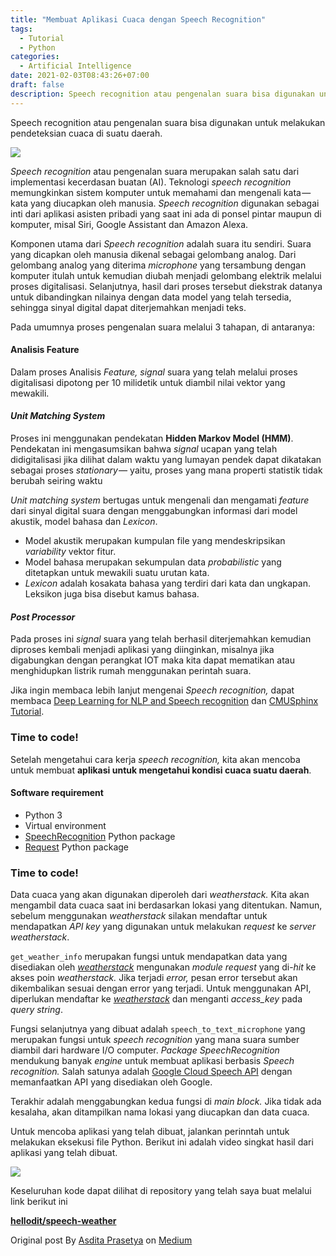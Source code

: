 ```yaml
---
title: "Membuat Aplikasi Cuaca dengan Speech Recognition"
tags:
  - Tutorial
  - Python
categories: 
  - Artificial Intelligence
date: 2021-02-03T08:43:26+07:00
draft: false
description: Speech recognition atau pengenalan suara bisa digunakan untuk melakukan pendeteksian cuaca di suatu daerah.
---
```


Speech recognition atau pengenalan suara bisa digunakan untuk melakukan pendeteksian cuaca di suatu daerah.

![](https://cdn-images-1.medium.com/max/800/1*YjuBZlFPBWC9A1gR6O2CXA.jpeg)

_Speech recognition_ atau pengenalan suara merupakan salah satu dari implementasi kecerdasan buatan (AI). Teknologi _speech recognition_ memungkinkan sistem komputer untuk memahami dan mengenali kata — kata yang diucapkan oleh manusia. _Speech recognition_ digunakan sebagai inti dari aplikasi asisten pribadi yang saat ini ada di ponsel pintar maupun di komputer, misal Siri, Google Assistant dan Amazon Alexa.

Komponen utama dari _Speech recognition_ adalah suara itu sendiri. Suara yang dicapkan oleh manusia dikenal sebagai gelombang analog. Dari gelombang analog yang diterima _microphone_ yang tersambung dengan komputer itulah untuk kemudian diubah menjadi gelombang elektrik melalui proses digitalisasi. Selanjutnya, hasil dari proses tersebut diekstrak datanya untuk dibandingkan nilainya dengan data model yang telah tersedia, sehingga sinyal digital dapat diterjemahkan menjadi teks.

Pada umumnya proses pengenalan suara melalui 3 tahapan, di antaranya:

#### Analisis Feature

Dalam proses Analisis _Feature, signal_ suara yang telah melalui proses digitalisasi dipotong per 10 milidetik untuk diambil nilai vektor yang mewakili.

#### _Unit Matching System_

Proses ini menggunakan pendekatan **Hidden Markov Model (HMM)**. Pendekatan ini mengasumsikan bahwa _signal_ ucapan yang telah didigitalisasi jika dilihat dalam waktu yang lumayan pendek dapat dikatakan sebagai proses _stationary —_ yaitu, proses yang mana properti statistik tidak berubah seiring waktu

_Unit matching system_ bertugas untuk mengenali dan mengamati _feature_ dari sinyal digital suara dengan menggabungkan informasi dari model akustik, model bahasa dan _Lexicon_.

*   Model akustik merupakan kumpulan file yang mendeskripsikan _variability_ vektor fitur.
*   Model bahasa merupakan sekumpulan data _probabilistic_ yang ditetapkan untuk mewakili suatu urutan kata.
*   _Lexicon_ adalah kosakata bahasa yang terdiri dari kata dan ungkapan. Leksikon juga bisa disebut kamus bahasa.

#### _Post Processor_

Pada proses ini _signal_ suara yang telah berhasil diterjemahkan kemudian diproses kembali menjadi aplikasi yang diinginkan, misalnya jika digabungkan dengan perangkat IOT maka kita dapat mematikan atau menghidupkan listrik rumah menggunakan perintah suara.

Jika ingin membaca lebih lanjut mengenai _Speech recognition,_ dapat membaca [Deep Learning for NLP and Speech recognition](https://link.springer.com/book/10.1007/978-3-030-14596-5) dan [CMUSphinx Tutorial](https://cmusphinx.github.io/wiki/tutorial/).

### Time to code!

Setelah mengetahui cara kerja _speech recognition,_ kita akan mencoba untuk membuat **aplikasi untuk mengetahui kondisi cuaca suatu daerah**.

#### Software requirement

*   Python 3
*   Virtual environment
*   [SpeechRecognition](https://pypi.org/project/SpeechRecognition/) Python package
*   [Request](https://pypi.org/project/requests/) Python package

### Time to code!

Data cuaca yang akan digunakan diperoleh dari _weatherstack._ Kita akan mengambil data cuaca saat ini berdasarkan lokasi yang ditentukan. Namun, sebelum menggunakan _weatherstack_ silakan mendaftar untuk mendapatkan _API key_ yang digunakan untuk melakukan _request_ ke _server weatherstack_.

`get_weather_info` merupakan fungsi untuk mendapatkan data yang disediakan oleh [_weatherstack_](https://weatherstack.com/) mengunakan _module request_ yang di-_hit_ ke akses poin _weatherstack._ Jika terjadi _error,_ pesan error tersebut akan dikembalikan sesuai dengan error yang terjadi. Untuk menggunakan API, diperlukan mendaftar ke [_weatherstack_](https://weatherstack.com/) dan menganti _access\_key_ pada _query string_.

Fungsi selanjutnya yang dibuat adalah `speech_to_text_microphone` yang merupakan fungsi untuk _speech recognition_ yang mana suara sumber diambil dari hardware I/O computer. _Package SpeechRecognition_ mendukung banyak _engine_ untuk membuat aplikasi berbasis _Speech recognition._ Salah satunya adalah [Google Cloud Speech API](https://cloud.google.com/speech/) dengan memanfaatkan API yang disediakan oleh Google.

Terakhir adalah menggabungkan kedua fungsi di _main block._ Jika tidak ada kesalaha, akan ditampilkan nama lokasi yang diucapkan dan data cuaca.

Untuk mencoba aplikasi yang telah dibuat, jalankan perinntah untuk melakukan eksekusi file Python. Berikut ini adalah video singkat hasil dari aplikasi yang telah dibuat.

![](https://cdn-images-1.medium.com/max/800/1*-ZKnNwhHZuIXyApkNEETPw.gif)

Keseluruhan kode dapat dilihat di repository yang telah saya buat melalui link berikut ini

[**hellodit/speech-weather**](https://github.com/hellodit/speech-weather)

Original post By [Asdita Prasetya](https://medium.com/@hellodit) on [Medium](https://medium.com/@hellodit/membuat-aplikasi-cuaca-dengan-speech-recognition-482b42aeb341)


